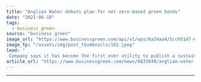 ```yaml
---
title: "Anglian Water debuts plan for net zero-based green bonds"
date: "2021-06-18"
tags: 
  - business green
source: "business green"
image_url: "https://www.businessgreen.com/api/v1/wps/8a24aa4/5cc651d7-6bf3-4ae2-accf-bd971afe0f80/4/anglian-water-185x114.jpeg"
image_fp: "/assets/img/post_thumbnails/162.jpeg"
lead: "
 Company says it has become the first ever utility to publish a sustainability linked bond framework that will tie green bonds to its interim carbon targets ..."
article_url: "https://www.businessgreen.com/news/4033049/anglian-water-debuts-plan-net-zero-green-bonds"
---
```


---
